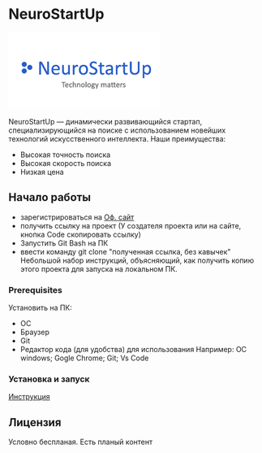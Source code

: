 # NeuroStartUp

![NeuroStartUp](logo.png)

NeuroStartUp — динамически развивающийся стартап, специализирующийся на поиске с использованием новейших технологий искусственного интеллекта. Наши преимущества:

* Высокая точность поиска
* Высокая скорость поиска
* Низкая цена



## Начало работы
* зарегистрироваться на [Оф. сайт](https://github.com/)
* получить ссылку на проект (У создателя проекта или на сайте, кнопка Code скопировать ссылку)
* Запустить Git Bash на ПК
*  ввести команду git clone "полученная ссылка, без кавычек"
Небольшой набор инструкций, объясняющий, как получить копию этого проекта для запуска на локальном ПК.

### Prerequisites

Установить на ПК:
* OС
* Браузер
* Git
* Редактор кода (для удобства) для использования 
Например: ОС windows; Gogle Chrome; Git; Vs Code


### Установка и запуск
[Инструкция](https://github.com/netology-code/guides/tree/master/git)


## Лицензия

Условно беспланая. Есть планый контент